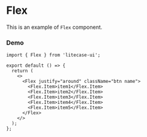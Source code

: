# Flex

This is an example of `Flex` component.

### Demo

```tsx
import { Flex } from 'litecase-ui';

export default () => {
  return (
    <>
      <Flex justify="around" className="btn name">
        <Flex.Item>item1</Flex.Item>
        <Flex.Item>item2</Flex.Item>
        <Flex.Item>item3</Flex.Item>
        <Flex.Item>item4</Flex.Item>
        <Flex.Item>item5</Flex.Item>
      </Flex>
    </>
  );
};
```
